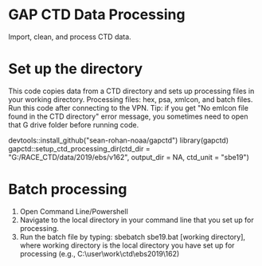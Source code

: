 # GAP CTD Data Processing

Import, clean, and process CTD data.

# Set up the directory

This code copies data from a CTD directory and sets up processing files in your working directory. Processing files: hex, psa, xmlcon, and batch files.
Run this code after connecting to the VPN. Tip: if you get "No emlcon file found in the CTD directory" error message, you sometimes need to open that G drive folder before running code. 

devtools::install_github("sean-rohan-noaa/gapctd")
library(gapctd)
gapctd::setup_ctd_processing_dir(ctd_dir = "G:/RACE_CTD/data/2019/ebs/v162",
                                 output_dir = NA,
                                 ctd_unit = "sbe19")

# Batch processing

1. Open Command Line/Powershell
2. Navigate to the local directory in your command line that you set up for processing.
3. Run the batch file by typing:
    sbebatch sbe19.bat [working directory], where working directory is the local directory you have set up for processing (e.g., C:\user\work\ctd\ebs2019\162)

